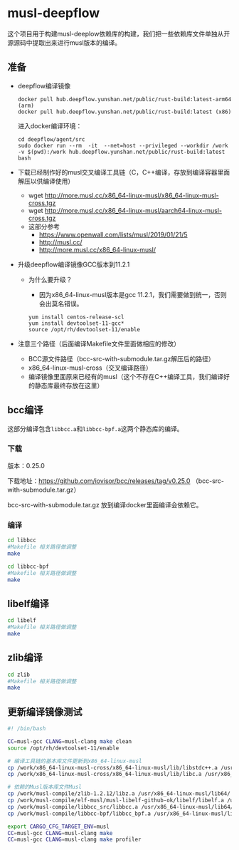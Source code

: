 # musl-deepflow

这个项目用于构建musl-deeplow依赖库的构建，我们把一些依赖库文件单独从开源源码中提取出来进行musl版本的编译。

## 准备

- deepflow编译镜像
  ```
  docker pull hub.deepflow.yunshan.net/public/rust-build:latest-arm64 (arm)
  docker pull hub.deepflow.yunshan.net/public/rust-build:latest (x86)
  ```
  进入docker编译环境：

  ```
  cd deepflow/agent/src
  sudo docker run --rm  -it  --net=host --privileged --workdir /work  -v $(pwd):/work hub.deepflow.yunshan.net/public/rust-build:latest bash
  ```
- 下载已经制作好的musl交叉编译工具链（C，C++编译，存放到编译容器里面解压以供编译使用）
  - wget http://more.musl.cc/x86_64-linux-musl/x86_64-linux-musl-cross.tgz
  - wget http://more.musl.cc/x86_64-linux-musl/aarch64-linux-musl-cross.tgz
  - 这部分参考
    - https://www.openwall.com/lists/musl/2019/01/21/5
    - http://musl.cc/
    - http://more.musl.cc/x86_64-linux-musl/

- 升级deepflow编译镜像GCC版本到11.2.1
  - 为什么要升级？
    - 因为x86_64-linux-musl版本是gcc 11.2.1，我们需要做到统一，否则会出莫名错误。

    ```
    yum install centos-release-scl
    yum install devtoolset-11-gcc*
    source /opt/rh/devtoolset-11/enable
    ```
- 注意三个路径（后面编译Makefile文件里面做相应的修改）
  - BCC源文件路径（bcc-src-with-submodule.tar.gz解压后的路径）
  - x86_64-linux-musl-cross（交叉编译路径）
  - 编译镜像里面原来已经有的musl（这个不存在C++编译工具，我们编译好的静态库最终存放在这里）

## bcc编译

这部分编译包含`libbcc.a`和`libbcc-bpf.a`这两个静态库的编译。

### 下载

版本：0.25.0

下载地址：https://github.com/iovisor/bcc/releases/tag/v0.25.0 （bcc-src-with-submodule.tar.gz）

bcc-src-with-submodule.tar.gz 放到编译docker里面编译会依赖它。

### 编译

```bash
cd libbcc
#Makefile 相关路径做调整
make

cd libbcc-bpf
#Makefile 相关路径做调整
make
```

## libelf编译


```bash
cd libelf
#Makefile 相关路径做调整
make
```

## zlib编译


```bash
cd zlib
#Makefile 相关路径做调整
make
```


## 更新编译镜像测试

```bash
#! /bin/bash

CC=musl-gcc CLANG=musl-clang make clean
source /opt/rh/devtoolset-11/enable

# 编译工具链的基本库文件更新到x86_64-linux-musl
cp /work/x86_64-linux-musl-cross/x86_64-linux-musl/lib/libstdc++.a /usr/x86_64-linux-musl/lib64/
cp /work/x86_64-linux-musl-cross/x86_64-linux-musl/lib/libc.a /usr/x86_64-linux-musl/lib64/

# 依赖的Musl版本库文件Musl
cp /work/musl-compile/zlib-1.2.12/libz.a /usr/x86_64-linux-musl/lib64/
cp /work/musl-compile/elf-musl/musl-libelf-github-ok/libelf/libelf.a /usr/x86_64-linux-musl/lib64/
cp /work/musl-compile/libbcc_src/libbcc.a /usr/x86_64-linux-musl/lib64/
cp /work/musl-compile/libbcc-bpf/libbcc_bpf.a /usr/x86_64-linux-musl/lib64/

export CARGO_CFG_TARGET_ENV=musl
CC=musl-gcc CLANG=musl-clang make
CC=musl-gcc CLANG=musl-clang make profiler 
```
